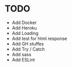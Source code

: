 TODO
====

+ Add Docker
+ Add Heroku
+ Add Loading
+ Add test for html response
+ Add GH stuffes
+ Add Try / Catch
+ Add sass
+ Add ESLint